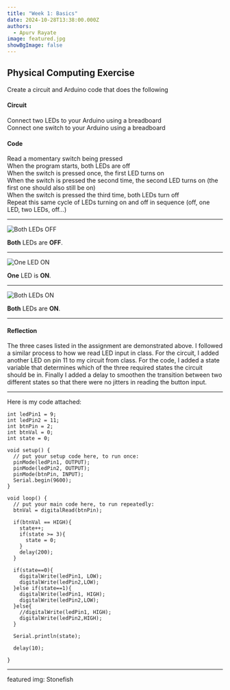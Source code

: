 ```yaml
---
title: "Week 1: Basics"
date: 2024-10-28T13:38:00.000Z
authors:
  - Apurv Rayate
image: featured.jpg
showBgImage: false
---
```

## Physical Computing Exercise

Create a circuit and Arduino code that does the following

#### Circuit  
Connect two LEDs to your Arduino using a breadboard  
Connect one switch to your Arduino using a breadboard  

#### Code

Read a momentary switch being pressed  
When the program starts, both LEDs are off  
When the switch is pressed once, the first LED turns on  
When the switch is pressed the second time, the second LED turns on (the first one should also still be on)  
When the switch is pressed the third time, both LEDs turn off  
Repeat this same cycle of LEDs turning on and off in sequence (off, one LED, two LEDs, off…)  

---

![Both LEDs OFF](/assets/images/both_off.jpg)

**Both** LEDs are **OFF**.

---

![One LED ON](/assets/images/one_on.jpg)

**One** LED is **ON**.

---

![Both LEDs ON](/assets/images/both_on.jpg)

**Both** LEDs are **ON**.

---

#### Reflection

The three cases listed in the assignment are demonstrated above. I followed a similar process to how we read LED input in class. For the circuit, I added another LED on pin 11 to my circuit from class. For the code, I added a state variable that determines which of the three required states the circuit should be in. Finally I added a delay to smoothen the transition between two different states so that there were no jitters in reading the button input.

---

Here is my code attached:

    int ledPin1 = 9;
    int ledPin2 = 11;
    int btnPin = 2;
    int btnVal = 0;
    int state = 0;

    void setup() {
      // put your setup code here, to run once:
      pinMode(ledPin1, OUTPUT);
      pinMode(ledPin2, OUTPUT);
      pinMode(btnPin, INPUT);
      Serial.begin(9600);
    }

    void loop() {
      // put your main code here, to run repeatedly:
      btnVal = digitalRead(btnPin);

      if(btnVal == HIGH){
        state++;
        if(state >= 3){
          state = 0;
        }
        delay(200);
      }

      if(state==0){
        digitalWrite(ledPin1, LOW);
        digitalWrite(ledPin2,LOW);
      }else if(state==1){
        digitalWrite(ledPin1, HIGH);
        digitalWrite(ledPin2,LOW);
      }else{
        //digitalWrite(ledPin1, HIGH);
        digitalWrite(ledPin2,HIGH);
      }

      Serial.println(state);

      delay(10);

    }

---

featured img: Stonefish
